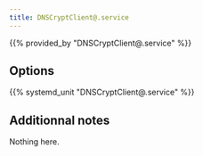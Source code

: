 ```yaml
---
title: DNSCryptClient@.service
---
```


{{% provided_by "DNSCryptClient@.service" %}}

## Options

{{% systemd_unit "DNSCryptClient@.service" %}}

## Additionnal notes

Nothing here.